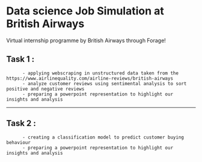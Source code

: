 # Data science Job Simulation at British Airways 

Virtual internship programme by British Airways through Forage!

## Task 1 : 
          - applying webscraping in unstructured data taken from the https://www.airlinequality.com/airline-reviews/british-airways
          - analyze customer reviews using sentimental analysis to sort positive and negative reviews
          - preparing a powerpoint representation to highlight our insights and analysis
--------------------------------------------------------------------------------------------------------------------------------------
## Task 2 :
          - creating a classification model to predict customer buying behaviour
          - preparing a powerpoint representation to highlight our insights and analysis
